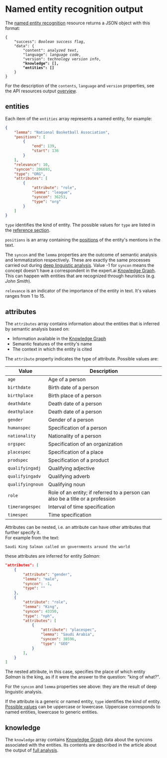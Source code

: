 # Named entity recognition output

The [named entity recognition](../../../guide/entity-recognition/index.md) resource returns a JSON object with this format:

<pre>
<code>{
	"success": <i>Boolean success flag</i>,
	"data": {
		"content": <i>analyzed text</i>,
		"language": <i>language code</i>,
		"version": <i>technology version info</i>,
		<strong>"knowledge": [],
		"entities": []</strong>
	}
}</code></pre>

For the description of the `contents`, `language` and `version` properties, see the API resources output [overview](../index.md).

## entities

Each item of the `entities` array represents a named entity, for example:

``` json
{
	"lemma": "National Basketball Association",
	"positions": [
		{
			"end": 139,
			"start": 136
		}
	],
	"relevance": 10,
	"syncon": 206693,
	"type": "ORG",
	"attributes": [
		{
			"attribute": "role",
			"lemma": "league",
			"syncon": 36253,
			"type": "org"
		}
	]
}
```

`type` identifies the kind of entity. The possible values for `type` are listed in the [reference section](../../entity-types/index.md).

`positions` is an array containing the [positions](../../positions/index.md) of the entity's mentions in the text.

The `syncon` and the `lemma` properties are the outcome of semantic analysis and lemmatization respectively. These are exactly the same processes carried out during [deep linguistic analysis](../../../guide/linguistic-analysis/index.md). Value -1 for `syncon` means the concept doesn't have a correspondent in the expert.ai [Knowledge Graph](../../../guide/knowledgegraph/index.md). This can happen with entities that are recognized through heuristics (e.g. _John Smith_).

`relevance` is an indicator of the importance of the entity in text. It's values ranges from 1 to 15.

## attributes

The `attributes` array contains information about the entities that is inferred by semantic analysis based on:

- Information available in the [Knowledge Graph](../../../guide/knowledgegraph/index.md)
- Semantic features of the entity's name
- The context in which the entity is cited

The `attribute` property indicates the type of attribute. Possible values are:

Value | Description
--- | ---
`age` | Age of a person
`birthdate` | Birth date of a person
`birthplace` | Birth place of a person
`deathdate` | Death date of a person
`deathplace` | Death date of a person
`gender` | Gender of a person
`humanspec` | Specification of a person
`nationality` | Nationality of a person
`orgspec` | Specification of an organization
`placespec` | Specification of a place
`prodspec` | Specification of a product
`qualifyingadj` | Qualifying adjective
`qualifyingadv` | Qualifying adverb
`qualifyingnoun` | Qualifying noun
`role` | Role of an entity; if referred to a person can also be a title or a profession
`timerangespec` | Interval of time specification
`timespec` | Time specification

<!--
attr
attrspec
attrval
org_placespec 
-->

Attributes can be nested, i.e. an attribute can have other attributes that further specify it.  
For example from the text:

    Saudi King Salman called on governments around the world 

these attributes are inferred for entity _Salman_:

``` json hl_lines="13 14 15 16 17 18 19 20"
"attributes": [
	{
		"attribute": "gender",
		"lemma": "male",
		"syncon": -1,
		"type": ""
	},
	{
		"attribute": "role",
		"lemma": "King",
		"syncon": 43350,
		"type": "nph",
		"attributes": [
			{
				"attribute": "placespec",
				"lemma": "Saudi Arabia",
				"syncon": 38596,
				"type": "GEO"
			}
		],
	}
]
```

The nested attribute, in this case, specifies the place of which entity _Salman_ is the king, as if it were the answer to the question: "king of what?".

For the `syncon` and `lemma` properties see above: they are the result of deep linguistic analysis.

If the attribute is a generic or named entity, `type` identifies the kind of entity. [Possible values](../../entity-types/index.md) can be uppercase or lowercase. Uppercase corresponds to named entities, lowercase to generic entities.

## knowledge

The `knowledge` array contains [Knowledge Graph](../../../guide/knowledgegraph/index.md) data about the syncons associated with the entities. Its contents are described in the article about the output of [full analysis](../full-analysis/index.md#knowledge).